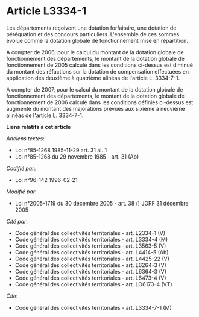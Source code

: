 # Article L3334-1

Les départements reçoivent une dotation forfaitaire, une dotation de péréquation et des concours particuliers. L'ensemble de
ces sommes évolue comme la dotation globale de fonctionnement mise en répartition.

A compter de 2006, pour le calcul du montant de la dotation globale de fonctionnement des départements, le montant de la
dotation globale de fonctionnement de 2005 calculé dans les conditions ci-dessus est diminué du montant des réfactions sur la
dotation de compensation effectuées en application des deuxième à quatrième alinéas de l'article L. 3334-7-1.

A compter de 2007, pour le calcul du montant de la dotation globale de fonctionnement des départements, le montant de la
dotation globale de fonctionnement de 2006 calculé dans les conditions définies ci-dessus est augmenté du montant des
majorations prévues aux sixième à neuvième alinéas de l'article L. 3334-7-1.

**Liens relatifs à cet article**

_Anciens textes_:

  - Loi n°85-1268 1985-11-29 art. 31 al. 1
  - Loi n°85-1268 du 29 novembre 1985 - art. 31 (Ab)

_Codifié par_:

  - Loi n°96-142 1996-02-21

_Modifié par_:

  - Loi n°2005-1719 du 30 décembre 2005 - art. 38 () JORF 31 décembre 2005

_Cité par_:

  - Code général des collectivités territoriales - art. L2334-1 (V)
  - Code général des collectivités territoriales - art. L3334-4 (M)
  - Code général des collectivités territoriales - art. L3563-5 (V)
  - Code général des collectivités territoriales - art. L4414-5 (Ab)
  - Code général des collectivités territoriales - art. L4425-22 (V)
  - Code général des collectivités territoriales - art. L6264-3 (V)
  - Code général des collectivités territoriales - art. L6364-3 (V)
  - Code général des collectivités territoriales - art. L6473-4 (V)
  - Code général des collectivités territoriales - art. LO6173-4 (VT)

_Cite_:

  - Code général des collectivités territoriales - art. L3334-7-1 (M)
